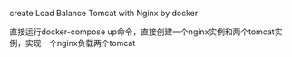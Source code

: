 create Load Balance Tomcat with Nginx by docker

直接运行docker-compose up命令，直接创建一个nginx实例和两个tomcat实例，实现一个nginx负载两个tomcat
